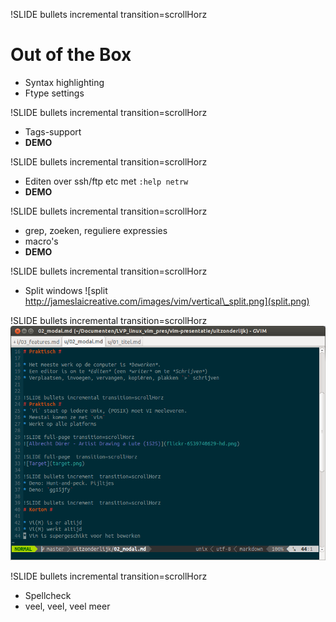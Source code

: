 !SLIDE bullets incremental transition=scrollHorz
# Out of the Box #
* Syntax highlighting
* Ftype settings

!SLIDE bullets incremental transition=scrollHorz
* Tags-support
* **DEMO**

!SLIDE bullets incremental transition=scrollHorz
* Editen over ssh/ftp etc met `:help netrw`
* **DEMO**

!SLIDE bullets incremental transition=scrollHorz
* grep, zoeken, reguliere expressies
* macro's
* **DEMO**

!SLIDE bullets incremental transition=scrollHorz
* Split windows
![split http://jameslaicreative.com/images/vim/vertical\_split.png](split.png)

!SLIDE bullets incremental transition=scrollHorz
![tabs](tabs.png)

!SLIDE bullets incremental transition=scrollHorz
* Spellcheck
* veel, veel, veel meer
